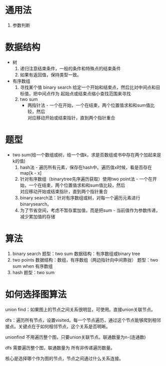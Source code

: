 # 通用法
1. 参数判断
# 数据结构
* 树
    1. 递归注意结束条件，一般的条件和特殊点的结束条件
    2. 如果有返回值，保持类型一致。
* 有序数组
    1. 寻找某个值
    binary search 给定一个开始和结束点，然后比对中间点和目标值，把中间点作为
    起始点或结束点缩小查找范围来寻找
    2. two sum
        - 两指针法 - 一个在开始，一个在结束，两个位置值求和和sum值比较，然后  
        对应移动开始或结束指针，直到两个指针重合

# 题型
* two sum(给一个数组或树，给一个值k，求是否数组或书中存在两个加起来是k的值)
    1. hash法 - 遍历所有元素，保存在hash中。遍历值x时候，看是否存在map[k - x]
    2. 针对有序数组（binarytree先序遍历获取）使用two point法 - 一个在开始，一个在结束，两个位置值求和和sum值比较，然后  
        对应移动开始或结束指针，直到两个指针重合
    3. binary search法：针对有序数组或树，对每一个遍历元素进行binarysearch。
    4. 为了节省空间，考虑不暂存累加值，而是把sum - 当前值作为参数传递，减少累加值的存储
# 算法
1. binary search
    题型：two sum
    数据结构：有序数组或binary tree
2. two points
    数据结构：数组，有序数组（两边指针向中间靠拢）
    题型：two sum when 有序数组
3. hash
    题型：two sum

# 如何选择图算法
union find：如果图上的节点之间关系很明显，可使用。直接union关联节点。

dfs：遍历所有节点，设置visited。每一个节点遍历，通过这个节点能够爬到相邻接点。关键点在于如何相邻节点，这个关系是否明晰。

unionfind 不用遍历整个图，只要union关联节点。联通数量为n-(连通数)

dfs 需要遍历整个图，联通数量为 所有非传递遍历数量。

核心是选择哪个作为图的节点，节点之间通过什么关系连接。